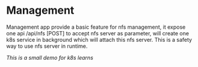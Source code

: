 # Management

Management app provide a basic feature for nfs management, it expose one api /api/nfs [POST] to accept nfs server as parameter, will create one k8s service in background which will attach this nfs server. This is a safety way to use nfs server in runtime. 

*This is a small demo for k8s learns*